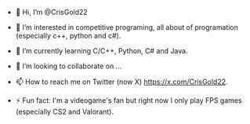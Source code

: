 - 👋 Hi, I’m @CrisGold22 

- 👀 I’m interested in competitive programing, all about of programation (especially c++, python and c#).

- 🌱 I’m currently learning C/C++, Python, C# and Java.

- 💞️ I’m looking to collaborate on ...

- 📫 How to reach me on Twitter (now X) https://x.com/CrisGold22.

- ⚡ Fun fact: I'm a videogame's fan but right now I only play FPS games (especially CS2 and Valorant).